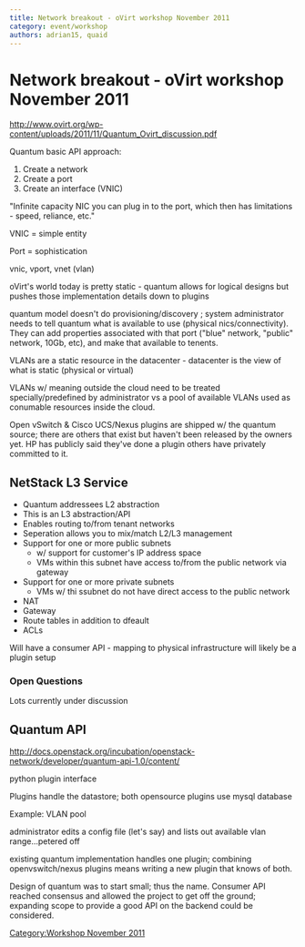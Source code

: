 ```yaml
---
title: Network breakout - oVirt workshop November 2011
category: event/workshop
authors: adrian15, quaid
---
```


# Network breakout - oVirt workshop November 2011

<http://www.ovirt.org/wp-content/uploads/2011/11/Quantum_Ovirt_discussion.pdf>

Quantum basic API approach:

1.  Create a network
2.  Create a port
3.  Create an interface (VNIC)

"Infinite capacity NIC you can plug in to the port, which then has limitations - speed, reliance, etc."

VNIC = simple entity

Port = sophistication

vnic, vport, vnet (vlan)

oVirt's world today is pretty static - quantum allows for logical designs but pushes those implementation details down to plugins

quantum model doesn't do provisioning/discovery ; system administrator needs to tell quantum what is available to use (physical nics/connectivity). They can add properties associated with that port ("blue" network, "public" network, 10Gb, etc), and make that available to tenents.

VLANs are a static resource in the datacenter - datacenter is the view of what is static (physical or virtual)

VLANs w/ meaning outside the cloud need to be treated specially/predefined by administrator vs a pool of available VLANs used as conumable resources inside the cloud.

Open vSwitch & Cisco UCS/Nexus plugins are shipped w/ the quantum source; there are others that exist but haven't been released by the owners yet. HP has publicly said they've done a plugin others have privately committed to it.

## NetStack L3 Service

*   Quantum addressees L2 abstraction
*   This is an L3 abstraction/API
*   Enables routing to/from tenant networks
*   Seperation allows you to mix/match L2/L3 management
*   Support for one or more public subnets
    -   w/ support for customer's IP address space
    -   VMs within this subnet have access to/from the public network via gateway
*   Support for one or more private subnets
    -   VMs w/ thi ssubnet do not have direct access to the public network
*   NAT
*   Gateway
*   Route tables in addition to dfeault
*   ACLs

Will have a consumer API - mapping to physical infrastructure will likely be a plugin setup

### Open Questions

Lots currently under discussion

## Quantum API

<http://docs.openstack.org/incubation/openstack-network/developer/quantum-api-1.0/content/>

python plugin interface

Plugins handle the datastore; both opensource plugins use mysql database

Example: VLAN pool

administrator edits a config file (let's say) and lists out available vlan range...petered off

existing quantum implementation handles one plugin; combining openvswitch/nexus plugins means writing a new plugin that knows of both.

Design of quantum was to start small; thus the name. Consumer API reached consensus and allowed the project to get off the ground; expanding scope to provide a good API on the backend could be considered.

[Category:Workshop November 2011](/community/events/archives/workshop/workshop-november-2011/)
